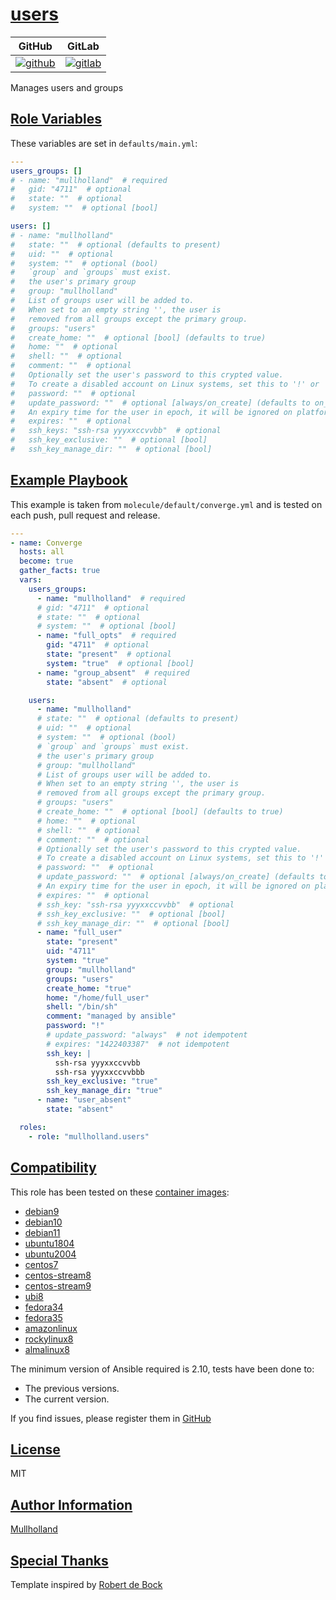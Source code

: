 # [users](#users)

|GitHub|GitLab|
|------|------|
|[![github](https://github.com/mullholland/ansible-role-users/workflows/Ansible%20Molecule/badge.svg)](https://github.com/mullholland/ansible-role-users/actions)|[![gitlab](https://gitlab.com/mullholland/ansible-role-users/badges/master/pipeline.svg)](https://gitlab.com/mullholland/ansible-role-users)|[![quality](https://img.shields.io/ansible/quality/unset)](https://galaxy.ansible.com/mullholland/users)|

Manages users and groups

## [Role Variables](#role-variables)

These variables are set in `defaults/main.yml`:
```yaml
---
users_groups: []
# - name: "mullholland"  # required
#   gid: "4711"  # optional
#   state: ""  # optional
#   system: ""  # optional [bool]

users: []
# - name: "mullholland"
#   state: ""  # optional (defaults to present)
#   uid: ""  # optional
#   system: ""  # optional (bool)
#   `group` and `groups` must exist.
#   the user's primary group
#   group: "mullholland"
#   List of groups user will be added to.
#   When set to an empty string '', the user is
#   removed from all groups except the primary group.
#   groups: "users"
#   create_home: ""  # optional [bool] (defaults to true)
#   home: ""  # optional
#   shell: ""  # optional
#   comment: ""  # optional
#   Optionally set the user's password to this crypted value.
#   To create a disabled account on Linux systems, set this to '!' or '*'.
#   password: ""  # optional
#   update_password: ""  # optional [always/on_create] (defaults to on_create)
#   An expiry time for the user in epoch, it will be ignored on platforms that do not support this.
#   expires: ""  # optional
#   ssh_keys: "ssh-rsa yyyxxccvvbb"  # optional
#   ssh_key_exclusive: ""  # optional [bool]
#   ssh_key_manage_dir: ""  # optional [bool]
```


## [Example Playbook](#example-playbook)

This example is taken from `molecule/default/converge.yml` and is tested on each push, pull request and release.
```yaml
---
- name: Converge
  hosts: all
  become: true
  gather_facts: true
  vars:
    users_groups:
      - name: "mullholland"  # required
      # gid: "4711"  # optional
      # state: ""  # optional
      # system: ""  # optional [bool]
      - name: "full_opts"  # required
        gid: "4711"  # optional
        state: "present"  # optional
        system: "true"  # optional [bool]
      - name: "group_absent"  # required
        state: "absent"  # optional

    users:
      - name: "mullholland"
      # state: ""  # optional (defaults to present)
      # uid: ""  # optional
      # system: ""  # optional (bool)
      # `group` and `groups` must exist.
      # the user's primary group
      # group: "mullholland"
      # List of groups user will be added to.
      # When set to an empty string '', the user is
      # removed from all groups except the primary group.
      # groups: "users"
      # create_home: ""  # optional [bool] (defaults to true)
      # home: ""  # optional
      # shell: ""  # optional
      # comment: ""  # optional
      # Optionally set the user's password to this crypted value.
      # To create a disabled account on Linux systems, set this to '!' or '*'.
      # password: ""  # optional
      # update_password: ""  # optional [always/on_create] (defaults to on_create)
      # An expiry time for the user in epoch, it will be ignored on platforms that do not support this.
      # expires: ""  # optional
      # ssh_key: "ssh-rsa yyyxxccvvbb"  # optional
      # ssh_key_exclusive: ""  # optional [bool]
      # ssh_key_manage_dir: ""  # optional [bool]
      - name: "full_user"
        state: "present"
        uid: "4711"
        system: "true"
        group: "mullholland"
        groups: "users"
        create_home: "true"
        home: "/home/full_user"
        shell: "/bin/sh"
        comment: "managed by ansible"
        password: "!"
        # update_password: "always"  # not idempotent
        # expires: "1422403387"  # not idempotent
        ssh_key: |
          ssh-rsa yyyxxccvvbb
          ssh-rsa yyyxxccvvbbb
        ssh_key_exclusive: "true"
        ssh_key_manage_dir: "true"
      - name: "user_absent"
        state: "absent"

  roles:
    - role: "mullholland.users"
```





## [Compatibility](#compatibility)

This role has been tested on these [container images](https://hub.docker.com/u/mullholland):

-   [debian9](https://hub.docker.com/r/mullholland/docker-molecule-debian9)
-   [debian10](https://hub.docker.com/r/mullholland/docker-molecule-debian10)
-   [debian11](https://hub.docker.com/r/mullholland/docker-molecule-debian11)
-   [ubuntu1804](https://hub.docker.com/r/mullholland/docker-molecule-ubuntu1804)
-   [ubuntu2004](https://hub.docker.com/r/mullholland/docker-molecule-ubuntu2004)
-   [centos7](https://hub.docker.com/r/mullholland/docker-molecule-centos7)
-   [centos-stream8](https://hub.docker.com/r/mullholland/docker-molecule-centos-stream8)
-   [centos-stream9](https://hub.docker.com/r/mullholland/docker-molecule-centos-stream9)
-   [ubi8](https://hub.docker.com/r/mullholland/docker-molecule-ubi8)
-   [fedora34](https://hub.docker.com/r/mullholland/docker-molecule-fedora34)
-   [fedora35](https://hub.docker.com/r/mullholland/docker-molecule-fedora35)
-   [amazonlinux](https://hub.docker.com/r/mullholland/docker-molecule-amazonlinux)
-   [rockylinux8](https://hub.docker.com/r/mullholland/docker-molecule-rockylinux8)
-   [almalinux8](https://hub.docker.com/r/mullholland/docker-molecule-almalinux8)

The minimum version of Ansible required is 2.10, tests have been done to:

-   The previous versions.
-   The current version.





If you find issues, please register them in [GitHub](https://github.com/mullholland/ansible-role-users/issues)

## [License](#license)

MIT


## [Author Information](#author-information)

[Mullholland](https://github.com/mullholland)

## [Special Thanks](#special-thanks)

Template inspired by [Robert de Bock](https://github.com/robertdebock)
